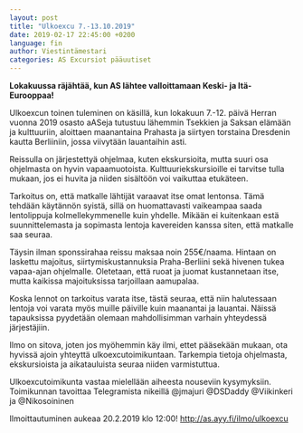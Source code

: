 ```yaml
---
layout: post
title: "Ulkoexcu 7.-13.10.2019"
date: 2019-02-17 22:45:00 +0200
language: fin
author: Viestintämestari
categories: AS Excursiot pääuutiset
---
```

**Lokakuussa räjähtää, kun AS lähtee valloittamaan Keski- ja Itä-Eurooppaa!**

Ulkoexcun toinen tuleminen on käsillä, kun lokakuun 7.-12. päivä Herran vuonna 2019 osasto aASeja tutustuu lähemmin Tsekkien ja Saksan elämään ja kulttuuriin, aloittaen maanantaina Prahasta ja siirtyen torstaina Dresdenin kautta Berliiniin, jossa viivytään lauantaihin asti.

Reissulla on järjestettyä ohjelmaa, kuten ekskursioita, mutta suuri osa ohjelmasta on hyvin vapaamuotoista. Kulttuuriekskursioille ei tarvitse tulla mukaan, jos ei huvita ja niiden sisältöön voi vaikuttaa etukäteen.

Tarkoitus on, että matkalle lähtijät varaavat itse omat lentonsa. Tämä tehdään käytännön syistä, sillä on huomattavasti vaikeampaa saada lentolippuja kolmellekymmenelle kuin yhdelle. Mikään ei kuitenkaan estä suunnittelemasta ja sopimasta lentoja kavereiden kanssa siten, että matkalle saa seuraa.

Täysin ilman sponssirahaa reissu maksaa noin 255€/naama. Hintaan on laskettu majoitus, siirtymiskustannuksia Praha-Berliini sekä hivenen tukea vapaa-ajan ohjelmalle. Oletetaan, että ruoat ja juomat kustannetaan itse, mutta kaikissa majoituksissa tarjoillaan aamupalaa.

Koska lennot on tarkoitus varata itse, tästä seuraa, että niin halutessaan lentoja voi varata myös muille päiville kuin maanantai ja lauantai. Näissä tapauksissa pyydetään olemaan mahdollisimman varhain yhteydessä järjestäjiin.

Ilmo on sitova, joten jos myöhemmin käy ilmi, ettet pääsekään mukaan, ota hyvissä ajoin yhteyttä ulkoexcutoimikuntaan. Tarkempia tietoja ohjelmasta, ekskursioista ja aikatauluista seuraa niiden varmistuttua.

Ulkoexcutoimikunta vastaa mielellään aiheesta nouseviin kysymyksiin.
Toimikunnan tavoittaa Telegramista nikeillä @jmajuri @DSDaddy @Viikinkeri ja @Nikosoininen

Ilmoittautuminen aukeaa 20.2.2019 klo 12:00!
<http://as.ayy.fi/ilmo/ulkoexcu>
